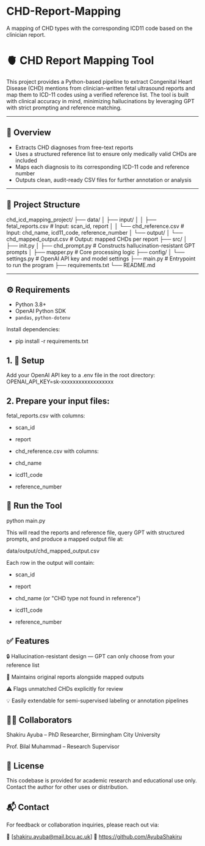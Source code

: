 # CHD-Report-Mapping
A mapping of CHD types with the corresponding ICD11 code based on the clinician report.

# 🫀 CHD Report Mapping Tool

This project provides a Python-based pipeline to extract Congenital Heart Disease (CHD) mentions from clinician-written fetal ultrasound reports and map them to ICD-11 codes using a verified reference list. The tool is built with clinical accuracy in mind, minimizing hallucinations by leveraging GPT with strict prompting and reference matching.

---

## 📌 Overview

- Extracts CHD diagnoses from free-text reports
- Uses a structured reference list to ensure only medically valid CHDs are included
- Maps each diagnosis to its corresponding ICD-11 code and reference number
- Outputs clean, audit-ready CSV files for further annotation or analysis

---

## 🧱 Project Structure

chd_icd_mapping_project/
├── data/
│ ├── input/
│ │ ├── fetal_reports.csv # Input: scan_id, report
│ │ └── chd_reference.csv # Input: chd_name, icd11_code, reference_number
│ └── output/
│ └── chd_mapped_output.csv # Output: mapped CHDs per report
├── src/
│ ├── init.py
│ ├── chd_prompt.py # Constructs hallucination-resistant GPT prompts
│ ├── mapper.py # Core processing logic
├── config/
│ └── settings.py # OpenAI API key and model settings
├── main.py # Entrypoint to run the program
├── requirements.txt
└── README.md


---

## ⚙️ Requirements

- Python 3.8+
- OpenAI Python SDK
- `pandas`, `python-dotenv`

Install dependencies:

- pip install -r requirements.txt


## 1. 🔑 Setup
Add your OpenAI API key to a .env file in the root directory:
OPENAI_API_KEY=sk-xxxxxxxxxxxxxxxxxx


## 2. Prepare your input files:

fetal_reports.csv with columns:

- scan_id

- report

- chd_reference.csv with columns:

- chd_name

- icd11_code

- reference_number

## 🚀 Run the Tool
python main.py

This will read the reports and reference file, query GPT with structured prompts, and produce a mapped output file at:

data/output/chd_mapped_output.csv

Each row in the output will contain:

- scan_id

- report

- chd_name (or "CHD type not found in reference")

- icd11_code

- reference_number

## ✅ Features

🔒 Hallucination-resistant design — GPT can only choose from your reference list

📄 Maintains original reports alongside mapped outputs

⚠️ Flags unmatched CHDs explicitly for review

💡 Easily extendable for semi-supervised labeling or annotation pipelines


## 👨‍🔬 Collaborators

Shakiru Ayuba – PhD Researcher, Birmingham City University

Prof. Bilal Muhammad – Research Supervisor


## 📄 License
This codebase is provided for academic research and educational use only. Contact the author for other uses or distribution.


## 📬 Contact
For feedback or collaboration inquiries, please reach out via:

📧 [shakiru.ayuba@mail.bcu.ac.uk]
🔗 https://github.com/AyubaShakiru
